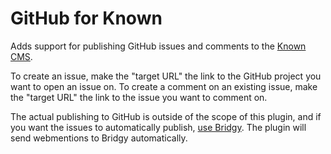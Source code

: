 GitHub for Known
================

Adds support for publishing GitHub issues and comments to the 
[Known CMS](http://withknown.com). 

To create an issue, make the "target URL" the link to the GitHub project you
want to open an issue on. To create a comment on an existing issue, make the
"target URL" the link to the issue you want to comment on.

The actual publishing to GitHub is outside of the scope of this plugin, and if
you want the issues to automatically publish, 
[use Bridgy](https://brid.gy/about#github-issue-comment). The plugin will send
webmentions to Bridgy automatically.
